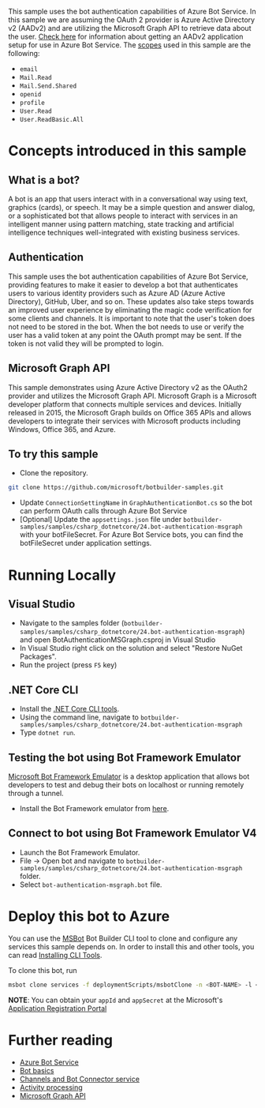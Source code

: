 ﻿This sample uses the bot authentication capabilities of Azure Bot Service. In this sample we are assuming the OAuth 2 provider
is Azure Active Directory v2 (AADv2) and are utilizing the Microsoft Graph API to retrieve data about the
user. [Check here](https://docs.microsoft.com/en-us/azure/bot-service/bot-builder-authentication?view=azure-bot-service-4.0&tabs=csharp) for information about getting an AADv2
application setup for use in Azure Bot Service.
The [scopes](https://developer.microsoft.com/en-us/graph/docs/concepts/permissions_reference) used in this sample are the following:
- `email`
- `Mail.Read`
- `Mail.Send.Shared`
- `openid`
- `profile`
- `User.Read`
- `User.ReadBasic.All`
# Concepts introduced in this sample
## What is a bot?
A bot is an app that users interact with in a conversational way using text, graphics (cards), or speech. It may be a simple question and answer dialog,
or a sophisticated bot that allows people to interact with services in an intelligent manner using pattern matching,
state tracking and artificial intelligence techniques well-integrated with existing business services.
## Authentication
This sample uses the bot authentication capabilities of Azure Bot Service, providing features to make it easier to develop a bot that
authenticates users to various identity providers such as Azure AD (Azure Active Directory), GitHub, Uber, and so on. These updates also
take steps towards an improved user experience by eliminating the magic code verification for some clients and channels.
It is important to note that the user's token does not need to be stored in the bot. When the bot needs to use or verify the user has a valid token at any point
the OAuth prompt may be sent. If the token is not valid they will be prompted to login.
## Microsoft Graph API
This sample demonstrates using Azure Active Directory v2 as the OAuth2 provider and utilizes the Microsoft Graph API.
Microsoft Graph is a Microsoft developer platform that connects multiple services and devices. Initially released in 2015,
the Microsoft Graph builds on Office 365 APIs and allows developers to integrate their services with Microsoft products
including Windows, Office 365, and Azure.
## To try this sample
- Clone the repository.
```bash
git clone https://github.com/microsoft/botbuilder-samples.git
```
- Update `ConnectionSettingName` in `GraphAuthenticationBot.cs` so the bot can perform OAuth calls through Azure Bot Service
- [Optional] Update the `appsettings.json` file under `botbuilder-samples/samples/csharp_dotnetcore/24.bot-authentication-msgraph` with your botFileSecret. For Azure Bot Service bots, you can find the botFileSecret under application settings.

# Running Locally

## Visual Studio
- Navigate to the samples folder (`botbuilder-samples/samples/csharp_dotnetcore/24.bot-authentication-msgraph`) and open BotAuthenticationMSGraph.csproj in Visual Studio 
- In Visual Studio right click on the solution and select "Restore NuGet Packages".
- Run the project (press `F5` key)
## .NET Core CLI
- Install the [.NET Core CLI tools](https://docs.microsoft.com/en-us/dotnet/core/tools/?tabs=netcore2x). 
- Using the command line, navigate to `botbuilder-samples/samples/csharp_dotnetcore/24.bot-authentication-msgraph`
- Type `dotnet run`.

## Testing the bot using Bot Framework Emulator
[Microsoft Bot Framework Emulator](https://github.com/microsoft/botframework-emulator) is a desktop application that allows bot 
developers to test and debug their bots on localhost or running remotely through a tunnel.
- Install the Bot Framework emulator from [here](https://aka.ms/botframeworkemulator).

## Connect to bot using Bot Framework Emulator **V4**
- Launch the Bot Framework Emulator.
- File -> Open bot and navigate to `botbuilder-samples/samples/csharp_dotnetcore/24.bot-authentication-msgraph` folder.
- Select `bot-authentication-msgraph.bot` file.
# Deploy this bot to Azure
You can use the [MSBot](https://github.com/microsoft/botbuilder-tools) Bot Builder CLI tool to clone and configure any services this sample depends on. In order to install this and other tools, you can read [Installing CLI Tools](../../../Installing_CLI_tools.md).

To clone this bot, run
```bash
msbot clone services -f deploymentScripts/msbotClone -n <BOT-NAME> -l <Azure-location> --subscriptionId <Azure-subscription-id> --appId <YOUR APP ID> --appSecret <YOUR APP SECRET PASSWORD>
```

**NOTE**: You can obtain your `appId` and `appSecret` at the Microsoft's [Application Registration Portal](https://apps.dev.microsoft.com/)

# Further reading
- [Azure Bot Service](https://docs.microsoft.com/en-us/azure/bot-service/bot-service-overview-introduction?view=azure-bot-service-4.0)
- [Bot basics](https://docs.microsoft.com/en-us/azure/bot-service/bot-builder-basics?view=azure-bot-service-4.0)
- [Channels and Bot Connector service](https://docs.microsoft.com/en-us/azure/bot-service/bot-concepts?view=azure-bot-service-4.0)
- [Activity processing](https://docs.microsoft.com/en-us/azure/bot-service/bot-builder-concept-activity-processing?view=azure-bot-service-4.0)
- [Microsoft Graph API](https://developer.microsoft.com/en-us/graph)